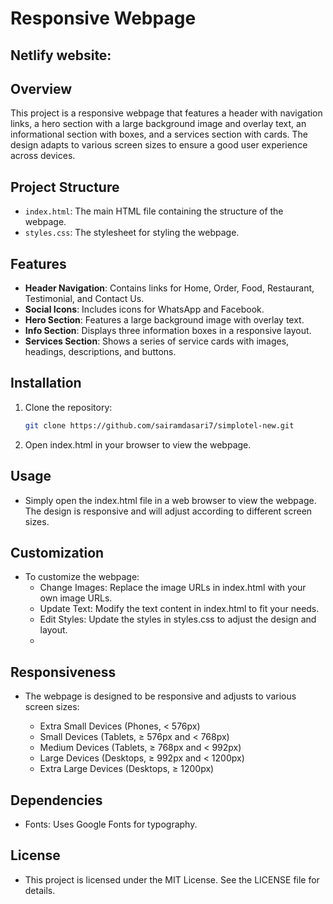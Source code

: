 # Responsive Webpage

## Netlify website:


## Overview

This project is a responsive webpage that features a header with navigation links, a hero section with a large background image and overlay text, an informational section with boxes, and a services section with cards. The design adapts to various screen sizes to ensure a good user experience across devices.

## Project Structure

- `index.html`: The main HTML file containing the structure of the webpage.
- `styles.css`: The stylesheet for styling the webpage.

## Features

- **Header Navigation**: Contains links for Home, Order, Food, Restaurant, Testimonial, and Contact Us.
- **Social Icons**: Includes icons for WhatsApp and Facebook.
- **Hero Section**: Features a large background image with overlay text.
- **Info Section**: Displays three information boxes in a responsive layout.
- **Services Section**: Shows a series of service cards with images, headings, descriptions, and buttons.

## Installation

1. Clone the repository:
   ```bash
   git clone https://github.com/sairamdasari7/simplotel-new.git

2. Open index.html in your browser to view the webpage.

## Usage

 - Simply open the index.html file in a web browser to view the webpage. The design is responsive and will adjust according to different screen sizes.

## Customization

 - To customize the webpage:
    - Change Images: Replace the image URLs in index.html with your own image URLs.
    - Update Text: Modify the text content in index.html to fit your needs.
    - Edit Styles: Update the styles in styles.css to adjust the design and layout.
    - 
## Responsiveness

  - The webpage is designed to be responsive and adjusts to various screen sizes:

    - Extra Small Devices (Phones, < 576px)
    - Small Devices (Tablets, ≥ 576px and < 768px)
    - Medium Devices (Tablets, ≥ 768px and < 992px)
    - Large Devices (Desktops, ≥ 992px and < 1200px)
    - Extra Large Devices (Desktops, ≥ 1200px)
## Dependencies

  - Fonts: Uses Google Fonts for typography.

## License

  - This project is licensed under the MIT License. See the LICENSE file for details.
